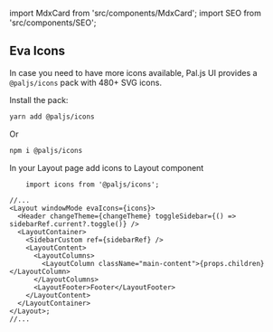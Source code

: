 import MdxCard from 'src/components/MdxCard';
import SEO from 'src/components/SEO';

<SEO title="Install Eva Icons" />

<MdxCard>

## Eva Icons

In case you need to have more icons available, Pal.js UI provides a `@paljs/icons` pack with 480+ SVG icons.

Install the pack:

```bash
yarn add @paljs/icons
```

Or

```bash
npm i @paljs/icons
```

In your Layout page add icons to Layout component

```jsx{4}
    import icons from '@paljs/icons';

//...
<Layout windowMode evaIcons={icons}>
  <Header changeTheme={changeTheme} toggleSidebar={() => sidebarRef.current?.toggle()} />
  <LayoutContainer>
    <SidebarCustom ref={sidebarRef} />
    <LayoutContent>
      <LayoutColumns>
        <LayoutColumn className="main-content">{props.children}</LayoutColumn>
      </LayoutColumns>
      <LayoutFooter>Footer</LayoutFooter>
    </LayoutContent>
  </LayoutContainer>
</Layout>;
//...
```

</MdxCard>
